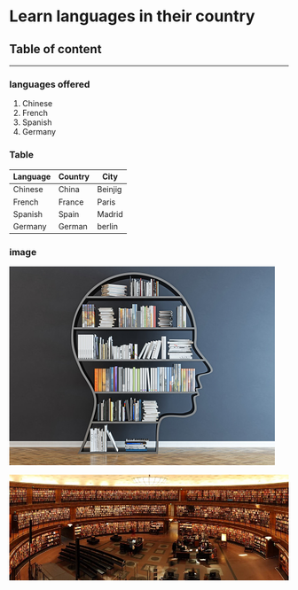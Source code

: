 # Learn languages in their country

## Table of content
---
### languages offered
 1. Chinese
 2. French
 3. Spanish 
 4. Germany


### Table
|Language|Country|City|
---|---|---|
Chinese|China|Beinjig
French|France|Paris
Spanish|Spain|Madrid
Germany|German|berlin

### image

![](brainbook.jpg)




![](lib.jpg)